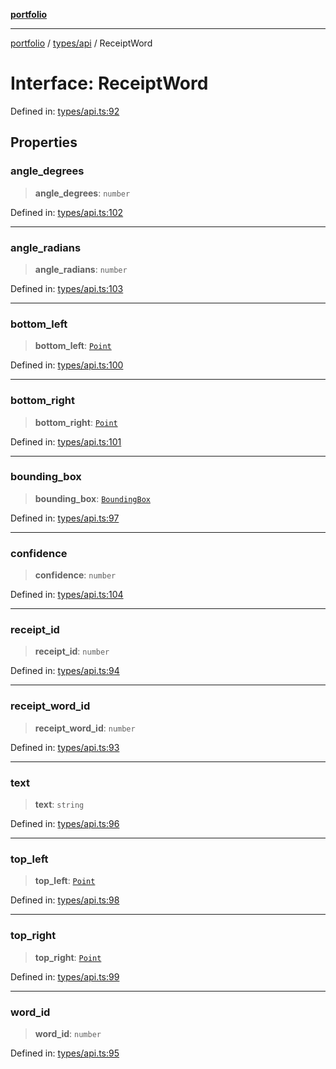 [**portfolio**](../../../README.md)

***

[portfolio](../../../modules.md) / [types/api](../README.md) / ReceiptWord

# Interface: ReceiptWord

Defined in: [types/api.ts:92](https://github.com/tnorlund/Portfolio/blob/3e6886e42b835d90661257761e8117a024af3370/portfolio/types/api.ts#L92)

## Properties

### angle\_degrees

> **angle\_degrees**: `number`

Defined in: [types/api.ts:102](https://github.com/tnorlund/Portfolio/blob/3e6886e42b835d90661257761e8117a024af3370/portfolio/types/api.ts#L102)

***

### angle\_radians

> **angle\_radians**: `number`

Defined in: [types/api.ts:103](https://github.com/tnorlund/Portfolio/blob/3e6886e42b835d90661257761e8117a024af3370/portfolio/types/api.ts#L103)

***

### bottom\_left

> **bottom\_left**: [`Point`](Point.md)

Defined in: [types/api.ts:100](https://github.com/tnorlund/Portfolio/blob/3e6886e42b835d90661257761e8117a024af3370/portfolio/types/api.ts#L100)

***

### bottom\_right

> **bottom\_right**: [`Point`](Point.md)

Defined in: [types/api.ts:101](https://github.com/tnorlund/Portfolio/blob/3e6886e42b835d90661257761e8117a024af3370/portfolio/types/api.ts#L101)

***

### bounding\_box

> **bounding\_box**: [`BoundingBox`](BoundingBox.md)

Defined in: [types/api.ts:97](https://github.com/tnorlund/Portfolio/blob/3e6886e42b835d90661257761e8117a024af3370/portfolio/types/api.ts#L97)

***

### confidence

> **confidence**: `number`

Defined in: [types/api.ts:104](https://github.com/tnorlund/Portfolio/blob/3e6886e42b835d90661257761e8117a024af3370/portfolio/types/api.ts#L104)

***

### receipt\_id

> **receipt\_id**: `number`

Defined in: [types/api.ts:94](https://github.com/tnorlund/Portfolio/blob/3e6886e42b835d90661257761e8117a024af3370/portfolio/types/api.ts#L94)

***

### receipt\_word\_id

> **receipt\_word\_id**: `number`

Defined in: [types/api.ts:93](https://github.com/tnorlund/Portfolio/blob/3e6886e42b835d90661257761e8117a024af3370/portfolio/types/api.ts#L93)

***

### text

> **text**: `string`

Defined in: [types/api.ts:96](https://github.com/tnorlund/Portfolio/blob/3e6886e42b835d90661257761e8117a024af3370/portfolio/types/api.ts#L96)

***

### top\_left

> **top\_left**: [`Point`](Point.md)

Defined in: [types/api.ts:98](https://github.com/tnorlund/Portfolio/blob/3e6886e42b835d90661257761e8117a024af3370/portfolio/types/api.ts#L98)

***

### top\_right

> **top\_right**: [`Point`](Point.md)

Defined in: [types/api.ts:99](https://github.com/tnorlund/Portfolio/blob/3e6886e42b835d90661257761e8117a024af3370/portfolio/types/api.ts#L99)

***

### word\_id

> **word\_id**: `number`

Defined in: [types/api.ts:95](https://github.com/tnorlund/Portfolio/blob/3e6886e42b835d90661257761e8117a024af3370/portfolio/types/api.ts#L95)
